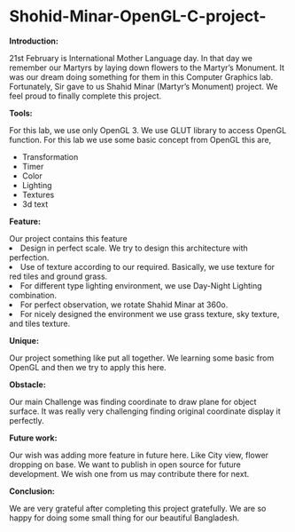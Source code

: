 # Shohid-Minar-OpenGL-C-project-

<b>Introduction:</b>
<p>
21st February is International Mother Language day. In that day we remember our Martyrs by laying
down flowers to the Martyr’s Monument. It was our dream doing something for them in this Computer
Graphics lab. Fortunately, Sir gave to us Shahid Minar (Martyr’s Monument) project. We feel proud to
finally complete this project.
</p>
<b>Tools:</b>
<p>
For this lab, we use only OpenGL 3. We use GLUT library to access OpenGL function. For this lab we use
some basic concept from OpenGL this are,
<ul>
<li>Transformation</li>
<li>Timer</li>
<li>Color</li>
<li>Lighting</li>
<li>Textures</li>
<li>3d text</li>
</ul>
</P>
<b>Feature:</b>
</p>
Our project contains this feature

<li>Design in perfect scale. We try to design this architecture with perfection.</li>
<li>Use of texture according to our required. Basically, we use texture for red tiles and ground grass.</li>
<li>For different type lighting environment, we use Day-Night Lighting combination.</li>
<li>For perfect observation, we rotate Shahid Minar at 360o.</li>
<li>For nicely designed the environment we use grass texture, sky texture, and tiles texture.</li>
</p>
<b>Unique:</b>
<p>
Our project something like put all together. We learning some basic from OpenGL and then we try to
apply this here.
</p>
<b>Obstacle:</b>
<p>
Our main Challenge was finding coordinate to draw plane for object surface. It was really very
challenging finding original coordinate display it perfectly.
</p>
<b>Future work:</b>
<p>
Our wish was adding more feature in future here. Like City view, flower dropping on base. We want to
publish in open source for future development. We wish one from us may contribute there for next.
</p>
<b>Conclusion:</b>
<p>
We are very grateful after completing this project gratefully. We are so happy for doing some small
thing for our beautiful Bangladesh.
</p>
